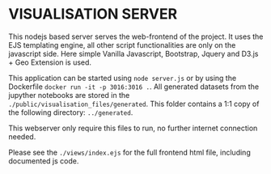 # VISUALISATION SERVER

This nodejs based server serves the web-frontend of the project.
It uses the EJS templating engine, all other script functionalities are only on the javascript side.
Here simple Vanilla Javascript, Bootstrap, Jquery and D3.js + Geo Extension is used.

This application can be started using `node server.js` or by using the Dockerfile `docker run -it -p 3016:3016 .`.
All generated datasets from the jupyther notebooks are stored in the `./public/visualisation_files/generated`.
This folder contains a 1:1 copy of the following directory:  `../generated`.

This webserver only require this files to run, no further internet connection needed.

Please see the `./views/index.ejs` for the full frontend html file, including documented js code.
